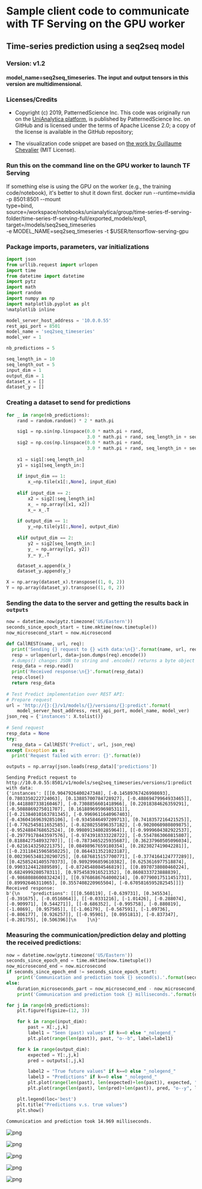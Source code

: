
# Sample client code to communicate with TF Serving on the GPU worker
## Time-series prediction using a seq2seq model

### Version: v1.2
#### model_name=seq2seq_timeseries. The input and output tensors in this version are multidimensional.

### Licenses/Credits
* Copyright (c) 2019, PatternedScience Inc. This code was originally run on the [UniAnalytica platform](https://www.unianalytica.com/), is published by PatternedScience Inc. on GitHub and is licensed under the terms of Apache License 2.0; a copy of the license is available in the GitHub repository;

* The visualization code snippet are based on [the work by Guillaume Chevalier](https://github.com/guillaume-chevalier/seq2seq-signal-prediction) (MIT License).

### Run this on the command line on the GPU worker to launch TF Serving

If something else is using the GPU on the worker (e.g., the training code/notebook), it's better to shut it down first.
docker run --runtime=nvidia -p 8501:8501 --mount \
type=bind,\
source=/workspace/notebooks/unianalytica/group/time-series-tf-serving-folder/time-series-tf-serving-full/exported_models/exp1,\
target=/models/seq2seq_timeseries \
-e MODEL_NAME=seq2seq_timeseries -t $USER/tensorflow-serving-gpu
### Package imports, parameters, var initializations


```python
import json
from urllib.request import urlopen
import time
from datetime import datetime
import pytz
import math
import random
import numpy as np
import matplotlib.pyplot as plt
%matplotlib inline

model_server_host_address = '10.0.0.55'
rest_api_port = 8501
model_name = 'seq2seq_timeseries'
model_ver = 1

nb_predictions = 5

seq_length_in = 10
seq_length_out = 5
input_dim = 1
output_dim = 1
dataset_x = []
dataset_y = []
```

### Creating a dataset to send for predictions


```python
for _ in range(nb_predictions):
    rand = random.random() * 2 * math.pi

    sig1 = np.sin(np.linspace(0.0 * math.pi + rand,
                              3.0 * math.pi + rand, seq_length_in + seq_length_out))
    sig2 = np.cos(np.linspace(0.0 * math.pi + rand,
                              3.0 * math.pi + rand, seq_length_in + seq_length_out))
        
    x1 = sig1[:seq_length_in]
    y1 = sig1[seq_length_in:]
    
    if input_dim == 1:
        x_=np.tile(x1[:,None], input_dim)
    
    elif input_dim == 2:
        x2 = sig2[:seq_length_in]
        x_ = np.array([x1, x2])
        x_= x_.T
    
    if output_dim == 1:
        y_=np.tile(y1[:,None], output_dim)
    
    elif output_dim == 2:
        y2 = sig2[seq_length_in:]
        y_ = np.array([y1, y2])
        y_= y_.T

    dataset_x.append(x_)
    dataset_y.append(y_)

X = np.array(dataset_x).transpose((1, 0, 2))
Y = np.array(dataset_y).transpose((1, 0, 2))
```

### Sending the data to the server and getting the results back in `outputs`


```python
now = datetime.now(pytz.timezone('US/Eastern'))
seconds_since_epoch_start = time.mktime(now.timetuple())
now_microsecond_start = now.microsecond

def CallREST(name, url, req):
  print('Sending {} request to {} with data:\n{}'.format(name, url, req))
  resp = urlopen(url, data=json.dumps(req).encode())
  #.dumps() changes JSON to string and .encode() returns a byte object
  resp_data = resp.read()
  print('Received response:\n{}'.format(resp_data))
  resp.close()
  return resp_data
  
# Test Predict implementation over REST API:
# Prepare request
url = 'http://{}:{}/v1/models/{}/versions/{}:predict'.format(
    model_server_host_address, rest_api_port, model_name, model_ver)
json_req = {'instances': X.tolist()}
    
# Send request
resp_data = None
try:
  resp_data = CallREST('Predict', url, json_req)
except Exception as e:
  print('Request failed with error: {}'.format(e))

outputs = np.array(json.loads(resp_data)['predictions'])
```

    Sending Predict request to http://10.0.0.55:8501/v1/models/seq2seq_timeseries/versions/1:predict with data:
    {'instances': [[[0.9047926400247348], [-0.14589767426998693], [0.7803350222724063], [0.13885700784728927], [-0.48869479964933465]], [[0.4418807338160467], [-0.7308856601418966], [0.22018384626359291], [-0.5088869275011707], [0.16188969596985311]], [[-0.21384010163781345], [-0.9969611640967403], [-0.43604169639285106], [-0.9345846497209713], [0.7418357216421525]], [[-0.7762545811652585], [-0.8280255896357182], [-0.9020060980809875], [-0.9524884768652524], [0.9980913480285964]], [[-0.9999604382922537], [-0.29779178443597576], [-0.9743918333228722], [-0.5547863060815807], [0.8188427548932707]], [[-0.7873465225935687], [0.36237960505096034], [-0.6216143250221375], [0.08498967659180354], [0.2823027419042281]], [[-0.23118415965850225], [0.8644313521023187], [0.0023965348120290725], [0.6876815157700771], [-0.3774164124777289]], [[0.42585241405570373], [0.9892996859610382], [0.6253616977518874], [0.9903124412889589], [-0.8724548084546819]], [[0.8970738080460224], [0.6824999280578311], [0.9754583916521352], [0.8608333723888839], [-0.9868088600832424]], [[0.9768686764000214], [0.07790017511451731], [0.89992646311065], [0.3557408220965504], [-0.6705816595282545]]]}
    Received response:
    b'{\n    "predictions": [[[0.560119], [-0.639731], [0.345534], [-0.391675], [-0.0516064]], [[-0.0331216], [-1.01426], [-0.288074], [-0.909971], [0.544271]], [[-0.686352], [-0.995758], [-0.880819], [-1.0869], [0.957505]], [[-1.06179], [-0.567591], [-1.09736], [-0.806177], [0.926257]], [[-0.95901], [0.0951813], [-0.837347], [-0.201755], [0.506396]]\n    ]\n}'


### Measuring the communication/prediction delay and plotting the received predictions:


```python
now = datetime.now(pytz.timezone('US/Eastern'))
seconds_since_epoch_end = time.mktime(now.timetuple())
now_microsecond_end = now.microsecond
if seconds_since_epoch_end != seconds_since_epoch_start:
    print('Communication and prediction took {} second(s).'.format(seconds_since_epoch_end - seconds_since_epoch_start))
else:
    duration_microseconds_part = now_microsecond_end - now_microsecond_start
    print('Communication and prediction took {} milliseconds.'.format(duration_microseconds_part/1000))

for j in range(nb_predictions): 
    plt.figure(figsize=(12, 3))

    for k in range(input_dim):
        past = X[:,j,k]
        label1 = "Seen (past) values" if k==0 else "_nolegend_"
        plt.plot(range(len(past)), past, "o--b", label=label1)

    for k in range(output_dim):
        expected = Y[:,j,k]
        pred = outputs[:,j,k]

        label2 = "True future values" if k==0 else "_nolegend_"
        label3 = "Predictions" if k==0 else "_nolegend_"
        plt.plot(range(len(past), len(expected)+len(past)), expected, "x--b", label=label2)
        plt.plot(range(len(past), len(pred)+len(past)), pred, "o--y", label=label3)

    plt.legend(loc='best')
    plt.title("Predictions v.s. true values")
    plt.show()
```

    Communication and prediction took 14.969 milliseconds.



![png](tf-serving-client_files/tf-serving-client_10_1.png)



![png](tf-serving-client_files/tf-serving-client_10_2.png)



![png](tf-serving-client_files/tf-serving-client_10_3.png)



![png](tf-serving-client_files/tf-serving-client_10_4.png)



![png](tf-serving-client_files/tf-serving-client_10_5.png)

